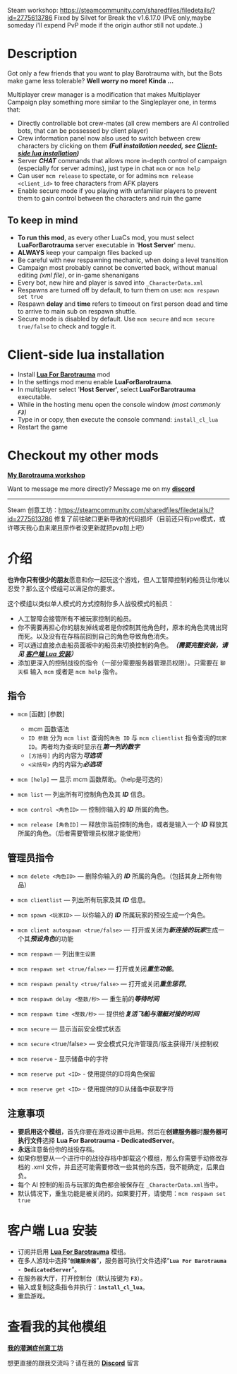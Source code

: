 Steam workshop: https://steamcommunity.com/sharedfiles/filedetails/?id=2775613786
Fixed by Silvet for Break the v1.6.17.0 (PvE only,maybe someday i'll expend PvP mode if the origin author still not update..)
# Description

Got only a few friends that you want to play Barotrauma with, but the Bots make game less tolerable? **Well worry no more! Kinda ...**

Multiplayer crew manager is a modification that makes Multiplayer Campaign play something more similar to the Singleplayer one, in terms that:

* Directly controllable bot crew-mates (all crew members are AI controlled bots, that can be possessed by client player)
* Crew information panel now also used to switch between crew characters by clicking on them ***(Full installation needed, see [Client-side lua installation](#Client-side-lua-installation))***
* Server ***CHAT*** commands that allows more in-depth control of campaign (especially for server admins), just type in chat `mcm` or `mcm help`
* Can user `mcm release` to spectate, or for admins `mcm release <client_id>` to free characters from AFK players
* Enable secure mode if you playing with unfamiliar players to prevent them to gain control between the characters and ruin the game

## To keep in mind

* **To run this mod**, as every other LuaCs mod, you must select **LuaForBarotrauma** server executable in '**Host Server**' menu.
* **ALWAYS** keep your campaign files backed up
* Be careful with new respawning mechanic, when doing a level transition
* Campaign most probably cannot be converted back, without manual editing *(xml file)*, or in-game shenanigans
* Every bot, new hire and player is saved into `_CharacterData.xml`
* Respawns are turned off by default, to turn them on use: `mcm respawn set true`
* Respawn **delay** and **time** refers to timeout on first person dead and time to arrive to main sub on respawn shuttle.
* Secure mode is disabled by default. Use `mcm secure` and `mcm secure true/false` to check and toggle it.

# Client-side lua installation

* Install **[Lua For Barotrauma](https://steamcommunity.com/sharedfiles/filedetails/?id=2559634234)** mod
* In the settings mod menu enable **LuaForBarotrauma**.
* In multiplayer select '**Host Server**', select **LuaForBarotrauma** executable.
* While in the hosting menu open the console window *(most commonly **`F3`**)*
* Type in or copy, then execute the console command: `install_cl_lua`
* Restart the game

# Checkout my other mods

**[My Barotrauma workshop](https://steamcommunity.com/id/oiltanker-dk/myworkshopfiles/?appid=602960)**

Want to message me more directly? Message me on my **[discord](https://discord.gg/HkPNqnkDdF)**

- - - -

Steam 创意工坊：https://steamcommunity.com/sharedfiles/filedetails/?id=2775613786
修复了前往破口更新导致的代码损坏（目前还只有pve模式，或许哪天我心血来潮且原作者没更新就把pvp加上吧）
# 介绍

**也许你只有很少的朋友**愿意和你一起玩这个游戏，但人工智障控制的船员让你难以忍受？那么这个模组可以满足你的要求。

这个模组以类似单人模式的方式控制你多人战役模式的船员：

* 人工智障会接管所有不被玩家控制的船员。
* 你不需要再担心你的朋友掉线或者是你控制其他角色时，原本的角色灵魂出窍而死。以及没有在存档前回到自己的角色导致角色消失。
* 可以通过直接点击船员面板中的船员来切换控制的角色。***（需要完整安装，请见 [客户端 Lua 安装](#客户端-Lua-安装)）***
* 添加更深入的控制战役的指令（一部分需要服务器管理员权限）。只需要在 `聊天框` 输入 `mcm` 或者是 `mcm help` 指令。

## 指令

* `mcm` [函数] [参数]
  * mcm 函数语法
  * `ID 参数` 分为 `mcm list` 查询的`角色 ID` 与 `mcm clientlist` 指令查询的`玩家 ID`。两者均为查询时显示在***第一列的数字***
  * `[方括号]` 内的内容为***可选项***
  * `<尖括号>` 内的内容为***必选项***

* `mcm [help]` — 显示 mcm 函数帮助。（help是可选的）
* `mcm list` — 列出所有可控制角色及其 ***ID*** 信息。
* `mcm control <角色ID>` — 控制你输入的 ***ID*** 所属的角色。
* `mcm release [角色ID]` — 释放你当前控制的角色，或者是输入一个 ***ID*** 释放其所属的角色。（后者需要管理员权限才能使用）

## 管理员指令

* `mcm delete <角色ID>` — 删除你输入的 ***ID*** 所属的角色。（包括其身上所有物品）
* `mcm clientlist` — 列出所有玩家及其 ***ID*** 信息。
* `mcm spawn <玩家ID>` — 以你输入的 ***ID*** 所属玩家的预设生成一个角色。
* `mcm client autospawn <true/false>` — 打开或关闭为***新连接的玩家***生成一个其***预设角色***的功能

* `mcm respawn` — 列出`重生设置`
* `mcm respawn set <true/false>` — 打开或关闭***重生功能***。
* `mcm respawn penalty <true/false>` — 打开或关闭***重生惩罚***。
* `mcm respawn delay <整数/秒>` — 重生前的***等待时间***
* `mcm respawn time <整数/秒>` — 提供给***复活飞船与潜艇对接的时间***

* `mcm secure` — 显示当前安全模式状态
* `mcm secure` <true/false> — 安全模式只允许管理员/版主获得开/关控制权

* `mcm reserve` - 显示储备中的字符
* `mcm reserve put <ID>` - 使用提供的ID将角色保留
* `mcm reserve get <ID>` - 使用提供的ID从储备中获取字符

## 注意事项

* **要启用这个模组**，首先你要在游戏设置中启用。然后在**创建服务器**时**服务器可执行文件**选择 **Lua For Barotrauma - DedicatedServer**。
* **永远**注意备份你的战役存档。
* 如果你想要从一个进行中的战役存档中卸载这个模组，那么你需要手动修改存档的 .xml 文件，并且还可能需要修改一些其他的东西，我不能确定，后果自负。
* 每个 AI 控制的船员与玩家的角色都会被保存在 `_CharacterData.xml`当中。
* 默认情况下，重生功能是被关闭的。如果要打开，请使用：`mcm respawn set true`

# 客户端 Lua 安装

* 订阅并启用 **[Lua For Barotrauma](https://steamcommunity.com/sharedfiles/filedetails/?id=2559634234)** 模组。
* 在多人游戏中选择“**`创建服务器`**”，服务器可执行文件选择“**`Lua For Barotrauma - DedicatedServer`**”。
* 在服务器大厅，打开控制台（默认按键为 **`F3`**）。
* 输入或复制这条指令并执行：**`install_cl_lua`**。
* 重启游戏。

# 查看我的其他模组

**[我的潜渊症创意工坊](https://steamcommunity.com/id/oiltanker-dk/myworkshopfiles/?appid=602960)**

想更直接的跟我交流吗？请在我的 **[Discord](=https://discord.gg/HkPNqnkDdF)** 留言
